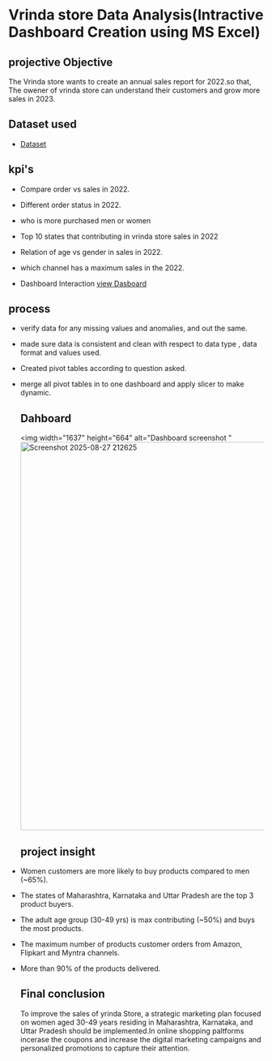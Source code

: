 # Vrinda store Data Analysis(Intractive Dashboard Creation using MS Excel)
## projective  Objective
The Vrinda store wants to create an annual sales report for 2022.so that, The owener of vrinda store can understand their customers and grow more sales in 2023.

## Dataset used
- <a href="https://github.com/07bhanuprakash/Data-Analysis-Dashboard/blob/main/Vrinda%20store%20dataset.xlsx">Dataset</a>


##  kpi's
-  Compare order vs sales in 2022.	
-  Different order status in 2022.	
- who is   more purchased men or women	
-  Top  10 states that contributing in vrinda store sales in 2022	
- Relation of age vs gender in sales in 2022.	
- which channel has a maximum sales in the 2022.	

- Dashboard Interaction <a href="https://github.com/07bhanuprakash/Data-Analysis-Dashboard/blob/main/Dashboard%20screenshot%20.png">view Dasboard</a>

## process
- verify data for any missing values and anomalies, and out the same.
- made sure data is consistent and clean with respect to data type , data format and values used.
- Created pivot tables according to question asked.
- merge all pivot tables in to one dashboard and apply slicer to make dynamic.

  ## Dahboard
  <img width="1637" height="664" alt="Dashboard screenshot "<img width="1786" height="765" alt="Screenshot 2025-08-27 212625" src="https://github.com/user-attachments/assets/d88cfa04-8fdc-4b49-ba45-077e172260f3" />
  

  ## project insight
- Women customers are more likely to buy products compared to men (~65%).
- The states of Maharashtra, Karnataka and Uttar Pradesh are the top 3 product buyers.
- The adult age group (30-49 yrs) is max contributing (~50%) and buys the most products.
- The maximum number of products customer orders from Amazon, Flipkart and Myntra channels.
- More than 90% of the products delivered.

  ## Final conclusion
  To improve the sales of yrinda Store, a strategic marketing plan focused on women aged 30-49 years residing in Maharashtra, Karnataka, and Uttar Pradesh should be implemented.In online shopping paltforms incerase the coupons and increase the
  digital marketing  campaigns and personalized promotions to capture their attention. 

